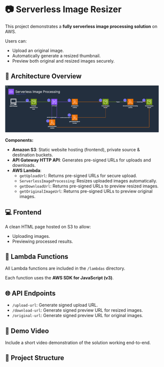 # 📷 Serverless Image Resizer

This project demonstrates a **fully serverless image processing solution** on AWS.

Users can:
- Upload an original image.
- Automatically generate a resized thumbnail.
- Preview both original and resized images securely.

## 🚀 Architecture Overview

![Architecture Diagram](architecture-diagram.png)

**Components:**
- **Amazon S3**: Static website hosting (frontend), private source & destination buckets.
- **API Gateway HTTP API**: Generates pre-signed URLs for uploads and downloads.
- **AWS Lambda**:
  - `getUploadUrl`: Returns pre-signed URLs for secure upload.
  - `ServerlessImageProcessing`: Resizes uploaded images automatically.
  - `getDownloadUrl`: Returns pre-signed URLs to preview resized images.
  - `getOriginalImageUrl`: Returns pre-signed URLs to preview original images.

## 💻 Frontend

A clean HTML page hosted on S3 to allow:
- Uploading images.
- Previewing processed results.

## 🧩 Lambda Functions

All Lambda functions are included in the `/lambdas` directory.

Each function uses the **AWS SDK for JavaScript (v3)**.

## 🌐 API Endpoints

- `/upload-url`: Generate signed upload URL.
- `/download-url`: Generate signed preview URL for resized images.
- `/original-url`: Generate signed preview URL for original images.

## 🎥 Demo Video

Include a short video demonstration of the solution working end-to-end.

## 📂 Project Structure

